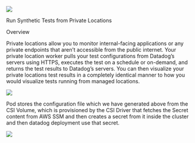 <img src="https://imgix.datadoghq.com/img/dd_logo_n_70x75.png?ch=Width,DPR&fit=max&auto=format&w=70&h=75">


Run Synthetic Tests from Private Locations

Overview

Private locations allow you to monitor internal-facing applications or any private endpoints that aren’t accessible from the public internet.
Your private location worker pulls your test configurations from Datadog’s servers using HTTPS, executes the test on a schedule or on-demand, and returns the test results to Datadog’s servers. You can then visualize your private locations test results in a completely identical manner to how you would visualize tests running from managed locations.

<img src="https://datadog-docs.imgix.net/images/synthetics/private_locations/pl_view_file_1.808a2c3820f9b3e209bb98d9a63d3481.png">


Pod stores the configuration file which we have generated above from the CSI Volume, which is provisioned by the CSI Driver that fetches the Secret content from AWS SSM and then creates a secret from it inside the cluster and then datadog deployment use that secret.

<img src="https://particule.io/images/aws-csi-secret-provider.png">


